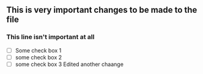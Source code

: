 ## This is very important changes to be made to the file
### This line isn't important at all

- [ ] Some check box 1
- [ ] some check box 2
- [ ] some check box 3
Edited another chaange
